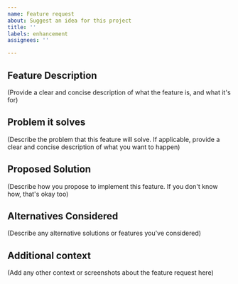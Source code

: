 ```yaml
---
name: Feature request
about: Suggest an idea for this project
title: ''
labels: enhancement
assignees: ''

---
```


## Feature Description
(Provide a clear and concise description of what the feature is, and what it's for)

## Problem it solves
(Describe the problem that this feature will solve. If applicable, provide a clear and concise description of what you want to happen)

## Proposed Solution
(Describe how you propose to implement this feature. If you don't know how, that's okay too)

## Alternatives Considered
(Describe any alternative solutions or features you've considered)

## Additional context
(Add any other context or screenshots about the feature request here)